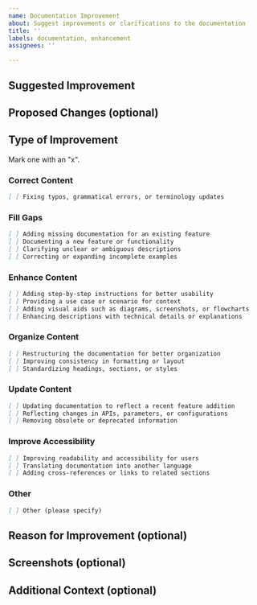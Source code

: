 ```yaml
---
name: Documentation Improvement
about: Suggest improvements or clarifications to the documentation
title: ''
labels: documentation, enhancement
assignees: ''

---
```


## Suggested Improvement

## Proposed Changes (optional)

## Type of Improvement
Mark one with an "x". 

### Correct Content
```markdown
[ ] Fixing typos, grammatical errors, or terminology updates  
```

### Fill Gaps
```markdown
[ ] Adding missing documentation for an existing feature  
[ ] Documenting a new feature or functionality  
[ ] Clarifying unclear or ambiguous descriptions  
[ ] Correcting or expanding incomplete examples  
```

### Enhance Content
```markdown
[ ] Adding step-by-step instructions for better usability  
[ ] Providing a use case or scenario for context  
[ ] Adding visual aids such as diagrams, screenshots, or flowcharts  
[ ] Enhancing descriptions with technical details or explanations  
```

### Organize Content
```markdown
[ ] Restructuring the documentation for better organization  
[ ] Improving consistency in formatting or layout  
[ ] Standardizing headings, sections, or styles  
```

### Update Content
```markdown
[ ] Updating documentation to reflect a recent feature addition  
[ ] Reflecting changes in APIs, parameters, or configurations  
[ ] Removing obsolete or deprecated information  
```

### Improve Accessibility
```markdown
[ ] Improving readability and accessibility for users  
[ ] Translating documentation into another language  
[ ] Adding cross-references or links to related sections  
```

### Other
```markdown
[ ] Other (please specify)  
```

## Reason for Improvement (optional)


## Screenshots (optional)


## Additional Context (optional)

